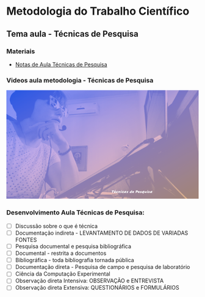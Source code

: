 # Metodologia do Trabalho Científico
## Tema aula - Técnicas de Pesquisa

### Materiais
- [Notas de Aula Técnicas de Pesquisa](aula_tecnicas_de_pesquisa.pdf)


### Videos aula metodologia -  Técnicas de Pesquisa
[![Técnicas de Pesquisa](capa_11.png)](https://youtu.be/bbIAHBm_Gs8)


### Desenvolvimento Aula Técnicas de Pesquisa: 

- [ ]  Discussão sobre o que é técnica
- [ ]  Documentação indireta - LEVANTAMENTO DE DADOS DE VARIADAS FONTES
- [ ]  Pesquisa documental e pesquisa bibliográfica
- [ ]  Documental - restrita a documentos
- [ ]  Bibliográfica - toda bibliografia tornada pública
- [ ]  Documentação direta - Pesquisa de campo e pesquisa de laboratório
- [ ]  Ciência da Computação Experimental
- [ ]  Observação direta Intensiva: OBSERVAÇÃO e ENTREVISTA
- [ ]  Observação direta Extensiva: QUESTIONÁRIOS e FORMULÁRIOS
